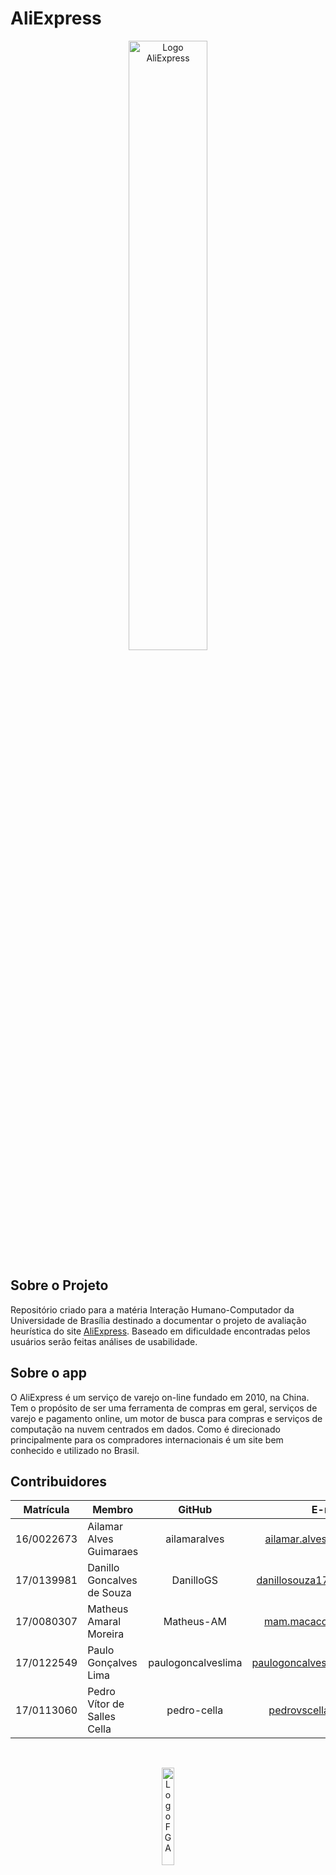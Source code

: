 # AliExpress

<p align="center">
  <img src="https://timeline.canaltech.com.br/342808.700/aliexpress-como-comprar-produtos-do-brasil-na-plataforma.jpg" alt="Logo AliExpress" width="50%"/>
</p>


## Sobre o Projeto

Repositório criado para a matéria Interação Humano-Computador da Universidade de Brasília destinado a documentar o 
projeto de avaliação heurística do site [AliExpress](https://pt.aliexpress.com/?spm=a2g0o.home.1000002.1.1b8f1c911mlhDJ).
Baseado em dificuldade encontradas pelos usuários serão feitas análises de usabilidade.

## Sobre o app

O AliExpress é um serviço de varejo on-line fundado em 2010, na China. Tem o propósito de ser uma ferramenta de compras em geral,
serviços de varejo e pagamento online, um motor de busca para compras e serviços de computação na nuvem centrados em dados.
Como é direcionado principalmente para os compradores internacionais é um site bem conhecido e utilizado no Brasil.

## Contribuidores

Matrícula| Membro | GitHub | E-mail 
 :-----: | ------ | :----: | :----: 
16/0022673 | Ailamar Alves Guimaraes | ailamaralves | ailamar.alvesg@gmail.com 
17/0139981 | Danillo Goncalves de Souza | DanilloGS | danillosouza1704@gmail.com 
17/0080307 | Matheus Amaral Moreira | Matheus-AM | mam.macacod@gmail.com 
17/0122549 | Paulo Gonçalves Lima | paulogoncalveslima | paulogoncalves436@gmail.com 
17/0113060 | Pedro Vítor de Salles Cella | pedro-cella | pedrovscella@gmail.com

  
<br/>
<p align="center">
  <img src="https://encrypted-tbn0.gstatic.com/images?q=tbn%3AANd9GcR9G9g2bHc1SWINdvV5RNx9YT_uOEHgjt-Kcg&usqp=CAU" alt="Logo FGA" width="20%"/>
</p>
